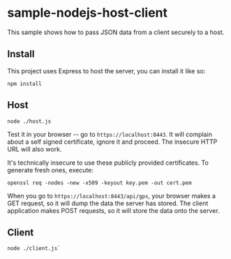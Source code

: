 # sample-nodejs-host-client

This sample shows how to pass JSON data from a client securely to a host.

## Install

This project uses Express to host the server, you can install it like so:

```
npm install
```

## Host

```
node ./host.js
```

Test it in your browser -- go to `https://localhost:8443`. It will complain about
a self signed certificate, ignore it and proceed. The insecure HTTP URL will also
work.

It's technically insecure to use these publicly provided certificates. To generate
fresh ones, execute:

```
openssl req -nodes -new -x509 -keyout key.pem -out cert.pem
```

When you go to `https://localhost:8443/api/gps`, your browser makes a GET request,
so it will dump the data the server has stored. The client application makes POST
requests, so it will store the data onto the server.

## Client

```
node ./client.js`
```
